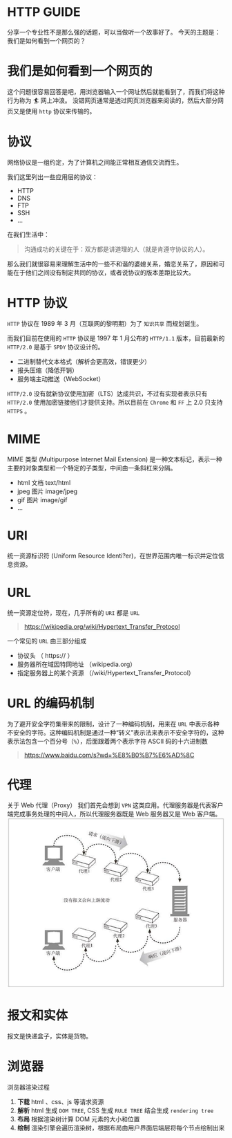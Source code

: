 # HTTP GUIDE

分享一个专业性不是那么强的话题，可以当做听一个故事好了。
今天的主题是：我们是如何看到一个网页的？

# 我们是如何看到一个网页的

这个问题很容易回答是吧，用浏览器输入一个网址然后就能看到了，而我们将这种行为称为 🏄 网上冲浪。
没错网页通常是透过网页浏览器来阅读的，然后大部分网页又是使用 `http` 协议来传输的。

# 协议

网络协议是一组约定，为了计算机之间能正常相互通信交流而生。

我们这里列出一些应用层的协议：
- HTTP
- DNS
- FTP
- SSH
- …


在我们生活中：
> 沟通成功的关键在于：双方都是讲道理的人（就是肯遵守协议的人）。

那么我们就很容易来理解生活中的一些不和谐的婆媳关系，婚恋关系了，原因和可能在于他们之间没有制定共同的协议，或者说协议的版本差距比较大。

# HTTP 协议

`HTTP` 协议在 1989 年 3 月（互联网的黎明期）为了 `知识共享` 而规划诞生。

而我们目前在使用的 `HTTP` 协议是 1997 年 1 月公布的 `HTTP/1.1` 版本，目前最新的 `HTTP/2.0` 是基于 `SPDY` 协议设计的。
- 二进制替代文本格式（解析会更高效，错误更少）
- 报头压缩（降低开销）
- 服务端主动推送（WebSocket）

`HTTP/2.0` 没有就新协议使用加密（LTS）达成共识，不过有实现者表示只有`HTTP/2.0` 使用加密链接他们才提供支持。所以目前在 `Chrome` 和 `FF` 上 2.0 只支持 `HTTPS` 。

# MIME

MIME 类型 (Multipurpose Internet Mail Extension) 是一种文本标记，表示一种主要的对象类型和一个特定的子类型，中间由一条斜杠来分隔。

- html 文档 text/html
- jpeg 图片 image/jpeg
- gif 图片 image/gif
- ...

# URI

统一资源标识符 (Uniform Resource Identi?er)，在世界范围内唯一标识并定位信息资源。



# URL

统一资源定位符，现在，几乎所有的 `URI` 都是 `URL`

> https://wikipedia.org/wiki/Hypertext_Transfer_Protocol

一个常见的 `URL` 由三部分组成

- 协议头 （ https:// ）
- 服务器所在域因特网地址 （wikipedia.org）
- 指定服务器上的某个资源 （/wiki/Hypertext_Transfer_Protocol）

# URL 的编码机制

为了避开安全字符集带来的限制，设计了一种编码机制，用来在 `URL` 中表示各种不安全的字符。这种编码机制是通过一种“转义”表示法来表示不安全字符的，这种表示法包含一个百分号（`%`），后面跟着两个表示字符 ASCII 码的十六进制数

> https://www.baidu.com/s?wd=%E8%B0%B7%E6%AD%8C



# 代理

关于 Web 代理（Proxy） 我们首先会想到 `VPN` 这类应用。代理服务器是代表客户端完成事务处理的中间人，所以代理服务器既是 Web 服务器又是 Web 客户端。
![1535353280891](img/1535353280891.png)

# 报文和实体

报文是快递盒子，实体是货物。


# 浏览器
浏览器渲染过程
1. **下载** html 、css、js 等请求资源
2. **解析** html 生成 `DOM TREE`, CSS 生成 `RULE TREE` 结合生成 `rendering tree`
3. **布局**  根据渲染树计算 DOM 元素的大小和位置
4. **绘制** 渲染引擎会遍历渲染树，根据布局由用户界面后端层将每个节点绘制出来

